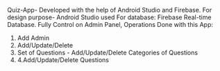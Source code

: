  Quiz-App- Developed with the help of Android Studio and Firebase. 
 For design purpose- Android Studio used For database: Firebase Real-time Database.
 Fully Control on Admin Panel, Operations Done with this App:
 1. Add Admin
 2. Add/Update/Delete
 3. Set of Questions - Add/Update/Delete Categories of Questions
 4. 4.Add/Update/Delete Questions 
